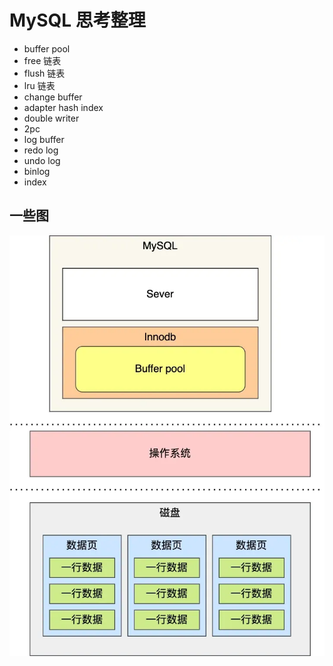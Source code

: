 # MySQL 思考整理

- buffer pool
- free 链表
- flush 链表
- lru 链表
- change buffer
- adapter hash index
- double writer
- 2pc
- log buffer
- redo log
- undo log
- binlog
- index

## 一些图

![mysql1](assets/mysl-th01.png)

